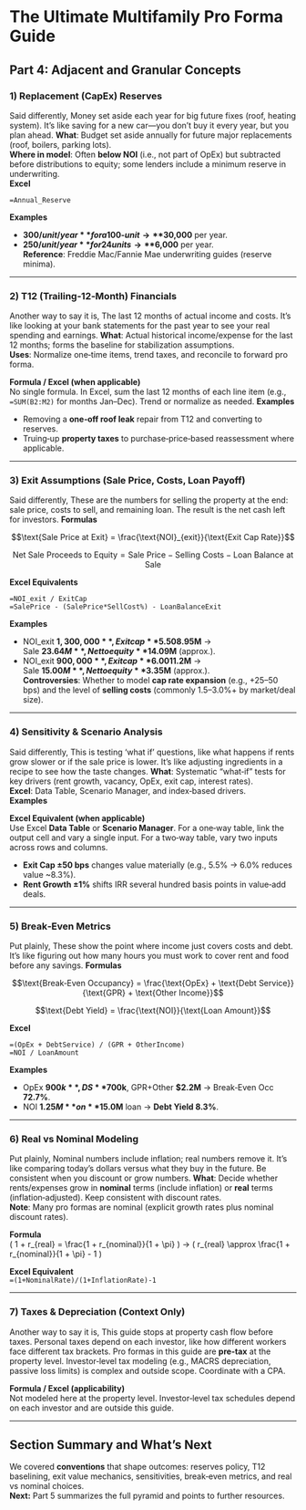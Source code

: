 # The Ultimate Multifamily Pro Forma Guide

## Part 4: Adjacent and Granular Concepts

### 1) Replacement (CapEx) Reserves
Said differently, Money set aside each year for big future fixes (roof, heating system). It’s like saving for a new car—you don’t buy it every year, but you plan ahead.
**What**: Budget set aside annually for future major replacements (roof, boilers, parking lots).  
**Where in model**: Often **below NOI** (i.e., not part of OpEx) but subtracted before distributions to equity; some lenders include a minimum reserve in underwriting.  
**Excel**  
```excel
=Annual_Reserve
```
**Examples**  
- **$300/unit/year** for a 100‑unit → **$30,000** per year.  
- **$250/unit/year** for 24 units → **$6,000** per year.  
**Reference**: Freddie Mac/Fannie Mae underwriting guides (reserve minima).

---

### 2) T12 (Trailing‑12‑Month) Financials
Another way to say it is, The last 12 months of actual income and costs. It’s like looking at your bank statements for the past year to see your real spending and earnings.
**What**: Actual historical income/expense for the last 12 months; forms the baseline for stabilization assumptions.  
**Uses**: Normalize one‑time items, trend taxes, and reconcile to forward pro forma.  

**Formula / Excel (when applicable)**  
No single formula. In Excel, sum the last 12 months of each line item (e.g., `=SUM(B2:M2)` for months Jan–Dec). Trend or normalize as needed.
**Examples**  
- Removing a **one‑off roof leak** repair from T12 and converting to reserves.  
- Truing‑up **property taxes** to purchase‑price‑based reassessment where applicable.

---

### 3) Exit Assumptions (Sale Price, Costs, Loan Payoff)
Said differently, These are the numbers for selling the property at the end: sale price, costs to sell, and remaining loan. The result is the net cash left for investors.
**Formulas**  
```math
\text{Sale Price at Exit} = \frac{\text{NOI}_{exit}}{\text{Exit Cap Rate}}
```
```math
\text{Net Sale Proceeds to Equity} = \text{Sale Price} - \text{Selling Costs} - \text{Loan Balance at Sale}
```
**Excel Equivalents**  
```excel
=NOI_exit / ExitCap
=SalePrice - (SalePrice*SellCost%) - LoanBalanceExit
```
**Examples**  
- NOI_exit **$1,300,000**, Exit cap **5.50%**, Selling costs **2.5%**, Loan balance **$8.95M** →  
  Sale **$23.64M**, Net to equity **$14.09M** (approx.).  
- NOI_exit **$900,000**, Exit cap **6.00%**, Selling costs **3.0%**, Loan balance **$11.2M** →  
  Sale **$15.00M**, Net to equity **$3.35M** (approx.).  
**Controversies**: Whether to model **cap rate expansion** (e.g., +25–50 bps) and the level of **selling costs** (commonly 1.5–3.0%+ by market/deal size).

---

### 4) Sensitivity & Scenario Analysis
Said differently, This is testing ‘what if’ questions, like what happens if rents grow slower or if the sale price is lower. It’s like adjusting ingredients in a recipe to see how the taste changes.
**What**: Systematic “what‑if” tests for key drivers (rent growth, vacancy, OpEx, exit cap, interest rates).  
**Excel**: Data Table, Scenario Manager, and index‑based drivers.  
**Examples**  

**Excel Equivalent (when applicable)**  
Use Excel **Data Table** or **Scenario Manager**. For a one‑way table, link the output cell and vary a single input. For a two‑way table, vary two inputs across rows and columns.
- **Exit Cap ±50 bps** changes value materially (e.g., 5.5% → 6.0% reduces value ~8.3%).  
- **Rent Growth ±1%** shifts IRR several hundred basis points in value‑add deals.

---

### 5) Break‑Even Metrics
Put plainly, These show the point where income just covers costs and debt. It’s like figuring out how many hours you must work to cover rent and food before any savings.
**Formulas**  
```math
\text{Break‑Even Occupancy} = \frac{\text{OpEx} + \text{Debt Service}}{\text{GPR} + \text{Other Income}}
```
```math
\text{Debt Yield} = \frac{\text{NOI}}{\text{Loan Amount}}
```
**Excel**  
```excel
=(OpEx + DebtService) / (GPR + OtherIncome)
=NOI / LoanAmount
```
**Examples**  
- OpEx **$900k**, DS **$700k**, GPR+Other **$2.2M** → Break‑Even Occ **72.7%**.  
- NOI **$1.25M** on **$15.0M** loan → **Debt Yield 8.3%**.

---

### 6) Real vs Nominal Modeling
Put plainly, Nominal numbers include inflation; real numbers remove it. It’s like comparing today’s dollars versus what they buy in the future. Be consistent when you discount or grow numbers.
**What**: Decide whether rents/expenses grow in **nominal** terms (include inflation) or **real** terms (inflation‑adjusted). Keep consistent with discount rates.  
**Note**: Many pro formas are nominal (explicit growth rates plus nominal discount rates).

**Formula**  
\( 1 + r_{real} = \frac{1 + r_{nominal}}{1 + \pi} \) → \( r_{real} \approx \frac{1 + r_{nominal}}{1 + \pi} - 1 \)

**Excel Equivalent**  
`=(1+NominalRate)/(1+InflationRate)-1`

---

### 7) Taxes & Depreciation (Context Only)
Another way to say it is, This guide stops at property cash flow before taxes. Personal taxes depend on each investor, like how different workers face different tax brackets.
Pro formas in this guide are **pre‑tax** at the property level. Investor‑level tax modeling (e.g., MACRS depreciation, passive loss limits) is complex and outside scope. Coordinate with a CPA.

**Formula / Excel (applicability)**  
Not modeled here at the property level. Investor‑level tax schedules depend on each investor and are outside this guide.

---

## Section Summary and What’s Next
We covered **conventions** that shape outcomes: reserves policy, T12 baselining, exit value mechanics, sensitivities, break‑even metrics, and real vs nominal choices.  
**Next:** Part 5 summarizes the full pyramid and points to further resources.
